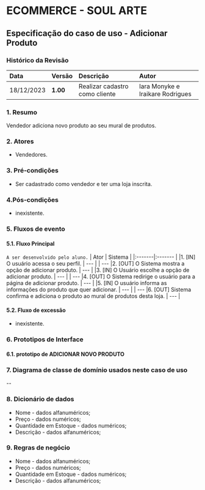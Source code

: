 # ECOMMERCE - SOUL ARTE

## Especificação do caso de uso - Adicionar Produto
### Histórico da Revisão
|  Data  | Versão | Descrição | Autor |
|:-------|:-------|:----------|:------|
| 18/12/2023 | **1.00** | Realizar cadastro como cliente | Iara Monyke e Iraikare Rodrigues |


### 1. Resumo 
Vendedor adiciona novo produto ao seu mural de produtos.

### 2. Atores 
- Vendedores.

### 3. Pré-condições
- Ser cadastrado como vendedor e ter uma loja inscrita.

### 4.Pós-condições
- inexistente.


### 5. Fluxos de evento

#### 5.1. Fluxo Principal 
`A ser desenvolvido pelo aluno.`
|  Ator  | Sistema |
|:-------|:------- |
|1. [IN] O usuário acessa o seu perfil. | --- |
| --- |2. [OUT] O Sistema mostra a opção de adicionar produto. | --- |
|3. [IN] O Usuário escolhe a opção de adicionar produto. | --- |
| --- |4.  [OUT] O Sistema redirige o usuário para a página de adicionar produto. | --- |
|5. [IN] O usuário informa as informações do produto que quer adicionar. | --- |
| --- |6.  [OUT] Sistema confirma e adiciona o produto ao mural de produtos desta loja. | --- |

#### 5.2. Fluxo de excessão
- inexistente.


### 6. Prototipos de Interface
#### 6.1. prototipo de ADICIONAR NOVO PRODUTO


### 7. Diagrama de classe de domínio usados neste caso de uso
--

### 8. Dicionário de dados
- Nome - dados alfanuméricos;
- Preço - dados numéricos;
- Quantidade em Estoque - dados numéricos;
- Descrição - dados alfanuméricos;


### 9. Regras de negócio
- Nome - dados alfanuméricos;
- Preço - dados numéricos;
- Quantidade em Estoque - dados numéricos;
- Descrição - dados alfanuméricos;
